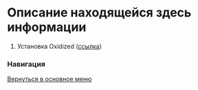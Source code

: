 # Описание находящейся здесь информации

1. Установка Oxidized ([ссылка](oxidized.md))

### Навигация
[Вернуться в основное меню](../README.md)
